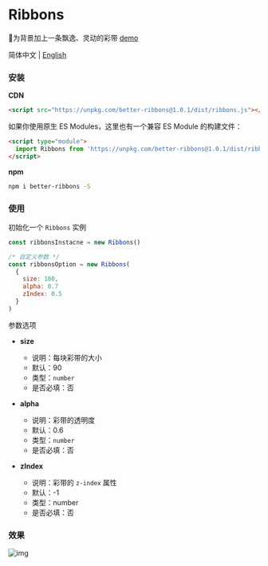 # Ribbons

🌈为背景加上一条飘逸、灵动的彩带 [demo](https://kuangpf.com/ribbons/example/index.html)

简体中文 | [English](./README.md)

### 安装

**CDN**

```html
<script src="https://unpkg.com/better-ribbons@1.0.1/dist/ribbons.js"></script>
```

如果你使用原生 ES Modules，这里也有一个兼容 ES Module 的构建文件：

```html
<script type="module">
  import Ribbons from 'https://unpkg.com/better-ribbons@1.0.1/dist/ribbons.esm.js'
</script>
```

**npm**

```bash
npm i better-ribbons -S
```

### 使用

初始化一个 `Ribbons` 实例

```javascript
const ribbonsInstacne = new Ribbons()

/* 自定义参数 */
const ribbonsOption = new Ribbons(
  {
    size: 100,
    alpha: 0.7
    zIndex: 0.5
  }
)
```

参数选项

- **size**

  - 说明：每块彩带的大小
  - 默认：90
  - 类型：`number`
  - 是否必填：否

- **alpha**

  - 说明：彩带的透明度
  - 默认：0.6
  - 类型：`number`
  - 是否必填：否

- **zIndex**
  - 说明：彩带的 `z-index` 属性
  - 默认：-1
  - 类型：number
  - 是否必填：否

### 效果

![img](https://user-images.githubusercontent.com/20694238/62418615-ed5f1e80-b69f-11e9-898c-46e0cdcbf4c1.gif)